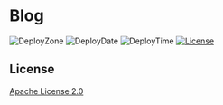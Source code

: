 # Blog

![DeployZone](https://img.shields.io/badge/DeployZone-UTC%2B8-lightgrey)
![DeployDate](https://img.shields.io/badge/DeployDate-2020--04--10-blue)
![DeployTime](https://img.shields.io/badge/DeployTime-11--28--35-blue)
[![License](https://img.shields.io/badge/license-Apache%20License%202.0-blue)](./LICENSE)

## License

[Apache License 2.0](./LICENSE)

